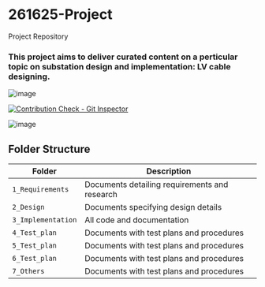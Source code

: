 # 261625-Project
Project Repository


### This project aims to deliver curated content on a perticular topic on substation design and implementation: LV cable designing. 

![image](https://user-images.githubusercontent.com/80807460/114123691-749e7400-9910-11eb-97d4-97f6352669a2.png)

[![Contribution Check - Git Inspector](https://github.com/Vyaskaushik-vyas/261625-Project/actions/workflows/gitinspector.yml/badge.svg)](https://github.com/Vyaskaushik-vyas/261625-Project/actions/workflows/gitinspector.yml)

![image](https://user-images.githubusercontent.com/80807460/114653600-04279680-9d06-11eb-99e5-4d7a60d0fd63.png)


## Folder Structure
Folder             | Description
-------------------| -----------------------------------------
`1_Requirements`   | Documents detailing requirements and research
`2_Design`         | Documents specifying design details
`3_Implementation` | All code and documentation
`4_Test_plan`      | Documents with test plans and procedures
`5_Test_plan`      | Documents with test plans and procedures
`6_Test_plan`      | Documents with test plans and procedures
`7_Others   `      | Documents with test plans and procedures
